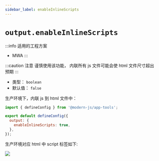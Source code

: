 ```yaml
---
sidebar_label: enableInlineScripts
---
```


# `output.enableInlineScripts`

:::info 适用的工程方案
* MWA
:::

:::caution 注意
谨慎使用该功能， 内联所有 js 文件可能会使 html 文件尺寸超出预期
:::


* 类型： `boolean`
* 默认值： `false`


生产环境下，内联 js 到 html 文件中：

```javascript title="modern.config.js"
import { defineConfig } from '@modern-js/app-tools';

export default defineConfig({
  output: {
    enableInlineScripts: true,
  },
});
```

生产环境对应 html 中 script 标签如下:

![](https://lf3-static.bytednsdoc.com/obj/eden-cn/aphqeh7uhohpquloj/modern-js/docs/output-enable-inline-scripts.png)


